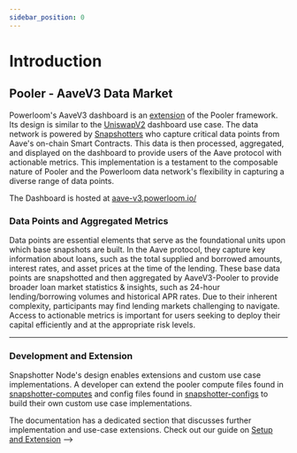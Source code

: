 ```yaml
---
sidebar_position: 0
---
```


# Introduction

## Pooler - AaveV3 Data Market

Powerloom's AaveV3 dashboard is an [extension](/docs/build-with-powerloom/use-cases/building-new-usecase/extending-uniswapv2-dashboard) of the Pooler framework. Its design is similar to the [UniswapV2](/docs/build-with-powerloom/use-cases/existing-implementations/uniswapv2-dashboard/) dashboard use case. The data network is powered by [Snapshotters](/docs/build-with-powerloom/snapshotter-node/introduction) who capture critical data points from Aave's on-chain Smart Contracts.  This data is then processed, aggregated, and displayed on the dashboard to provide users of the Aave protocol with actionable metrics. This implementation is a testament to the composable nature of Pooler and the Powerloom data network's flexibility in capturing a diverse range of data points.

The Dashboard is hosted at [aave-v3.powerloom.io/](https://aave-v3.powerloom.io/)

### Data Points and Aggregated Metrics

Data points are essential elements that serve as the foundational units upon which base snapshots are built. In the Aave protocol, they capture key information about loans, such as the total supplied and borrowed amounts, interest rates, and asset prices at the time of the lending. These base data points are snapshotted and then aggregated by AaveV3-Pooler to provide broader loan market statistics & insights, such as 24-hour lending/borrowing volumes and historical APR rates. Due to their inherent complexity, participants may find lending markets challenging to navigate. Access to actionable metrics is important for users seeking to deploy their capital efficiently and at the appropriate risk levels.

---

### Development and Extension

Snapshotter Node's design enables extensions and custom use case implementations. A developer can extend the pooler compute files found in [snapshotter-computes](https://github.com/PowerLoom/snapshotter-computes/tree/eth_uniswapv2) and config files found in [snapshotter-configs](https://github.com/PowerLoom/snapshotter-configs/tree/eth_uniswapv2) to build their own custom use case implementations.

The documentation has a dedicated section that discusses further implementation and use-case extensions.
Check out our guide on [Setup and Extension](/docs/build-with-powerloom/use-cases/existing-implementations/aavev3-dashboard/setup-and-extension.md) -->
